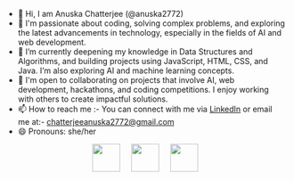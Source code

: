- 👋 Hi, I am Anuska Chatterjee (@anuska2772)
- 👀 I'm passionate about coding, solving complex problems, and exploring the latest advancements in technology, especially in the fields of AI and web development.
- 🌱 I’m currently deepening my knowledge in Data Structures and Algorithms, and building projects using JavaScript, HTML, CSS, and Java. I’m also exploring AI and machine learning concepts.
- 💞️ I'm open to collaborating on projects that involve AI, web development, hackathons, and coding competitions. I enjoy working with others to create impactful solutions.
- 📫 How to reach me :- You can connect with me via [LinkedIn](https://www.linkedin.com/in/anuska-chatterjee/) or email me at:- chatterjeeanuska2772@gmail.com
- 😄 Pronouns: she/her


<!---
anuska2772/anuska2772 is a ✨ special ✨ repository because its `README.md` (this file) appears on your GitHub profile.
You can click the Preview link to take a look at your changes.
--->
<div style="display: flex; justify-content: center; gap: 20px;">
    <img src="https://github.com/girlscript/gssoc-website-new/tree/main/public/badges/badge1.png" width="50px" height="50px" />
    <img src="https://github.com/girlscript/gssoc-website-new/tree/main/public/badges/badge2.png" width="50px" height="50px" />
    <img src="https://github.com/girlscript/gssoc-website-new/tree/main/public/badges/badge3.png" width="50px" height="50px" />
    <!-- Add more badge images as needed -->
</div>

